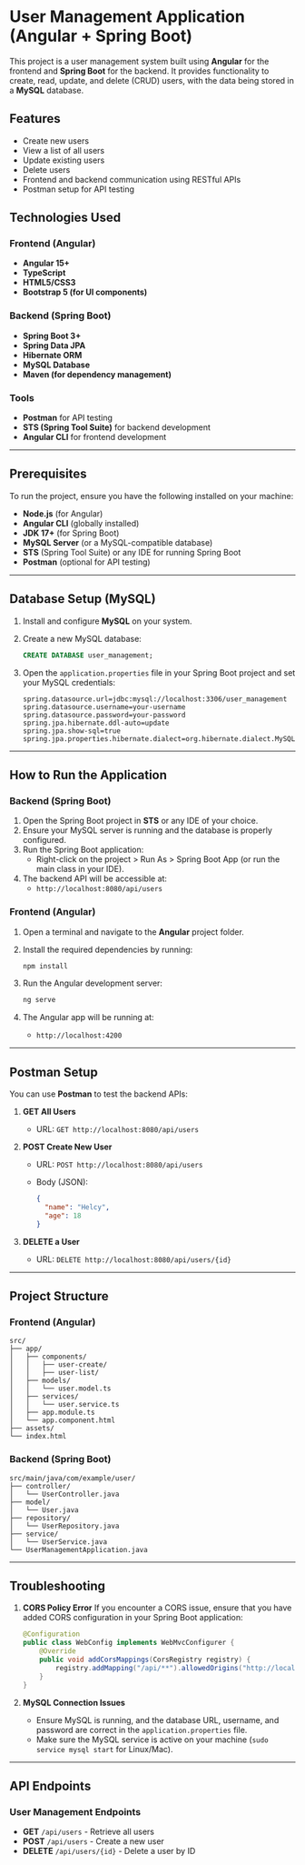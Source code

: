 # **User Management Application (Angular + Spring Boot)**

This project is a user management system built using **Angular** for the frontend and **Spring Boot** for the backend. It provides functionality to create, read, update, and delete (CRUD) users, with the data being stored in a **MySQL** database.

## **Features**

- Create new users
- View a list of all users
- Update existing users
- Delete users
- Frontend and backend communication using RESTful APIs
- Postman setup for API testing

## **Technologies Used**

### **Frontend (Angular)**

- **Angular 15+**
- **TypeScript**
- **HTML5/CSS3**
- **Bootstrap 5 (for UI components)**

### **Backend (Spring Boot)**

- **Spring Boot 3+**
- **Spring Data JPA**
- **Hibernate ORM**
- **MySQL Database**
- **Maven (for dependency management)**

### **Tools**

- **Postman** for API testing
- **STS (Spring Tool Suite)** for backend development
- **Angular CLI** for frontend development

---

## **Prerequisites**

To run the project, ensure you have the following installed on your machine:

- **Node.js** (for Angular)
- **Angular CLI** (globally installed)
- **JDK 17+** (for Spring Boot)
- **MySQL Server** (or a MySQL-compatible database)
- **STS** (Spring Tool Suite) or any IDE for running Spring Boot
- **Postman** (optional for API testing)

---

## **Database Setup (MySQL)**

1. Install and configure **MySQL** on your system.
2. Create a new MySQL database:

    ```sql
    CREATE DATABASE user_management;
    ```

3. Open the `application.properties` file in your Spring Boot project and set your MySQL credentials:

    ```properties
    spring.datasource.url=jdbc:mysql://localhost:3306/user_management
    spring.datasource.username=your-username
    spring.datasource.password=your-password
    spring.jpa.hibernate.ddl-auto=update
    spring.jpa.show-sql=true
    spring.jpa.properties.hibernate.dialect=org.hibernate.dialect.MySQLDialect
    ```

---

## **How to Run the Application**

### **Backend (Spring Boot)**

1. Open the Spring Boot project in **STS** or any IDE of your choice.
2. Ensure your MySQL server is running and the database is properly configured.
3. Run the Spring Boot application:
    - Right-click on the project > Run As > Spring Boot App (or run the main class in your IDE).
4. The backend API will be accessible at:
    - `http://localhost:8080/api/users`

### **Frontend (Angular)**

1. Open a terminal and navigate to the **Angular** project folder.
2. Install the required dependencies by running:

    ```bash
    npm install
    ```

3. Run the Angular development server:

    ```bash
    ng serve
    ```

4. The Angular app will be running at:
    - `http://localhost:4200`

---

## **Postman Setup**

You can use **Postman** to test the backend APIs:

1. **GET All Users**
   - URL: `GET http://localhost:8080/api/users`
2. **POST Create New User**
   - URL: `POST http://localhost:8080/api/users`
   - Body (JSON):

     ```json
     {
       "name": "Helcy",
       "age": 18
     }
     ```

3. **DELETE a User**
   - URL: `DELETE http://localhost:8080/api/users/{id}`

---

## **Project Structure**

### **Frontend (Angular)**

```plaintext
src/
├── app/
│   ├── components/
│   │   ├── user-create/
│   │   ├── user-list/
│   ├── models/
│   │   └── user.model.ts
│   ├── services/
│   │   └── user.service.ts
│   ├── app.module.ts
│   └── app.component.html
├── assets/
└── index.html
```

### **Backend (Spring Boot)**

```plaintext
src/main/java/com/example/user/
├── controller/
│   └── UserController.java
├── model/
│   └── User.java
├── repository/
│   └── UserRepository.java
├── service/
│   └── UserService.java
└── UserManagementApplication.java
```

---

## **Troubleshooting**

1. **CORS Policy Error**
   If you encounter a CORS issue, ensure that you have added CORS configuration in your Spring Boot application:

   ```java
   @Configuration
   public class WebConfig implements WebMvcConfigurer {
       @Override
       public void addCorsMappings(CorsRegistry registry) {
           registry.addMapping("/api/**").allowedOrigins("http://localhost:4200");
       }
   }
   ```

2. **MySQL Connection Issues**
   - Ensure MySQL is running, and the database URL, username, and password are correct in the `application.properties` file.
   - Make sure the MySQL service is active on your machine (`sudo service mysql start` for Linux/Mac).

---

## **API Endpoints**

### **User Management Endpoints**

- **GET** `/api/users` - Retrieve all users
- **POST** `/api/users` - Create a new user
- **DELETE** `/api/users/{id}` - Delete a user by ID